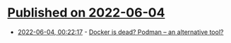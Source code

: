 # [Published on 2022-06-04](index.md)

* [2022-06-04, 00:22:17](https://news.ycombinator.com/item?id=31615517) - [Docker is dead? Podman – an alternative tool?](https://content.fme.de/en/blog/docker-is-dead-podman-an-alternative-tool)
